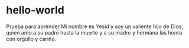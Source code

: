 # hello-world
Prueba para aprender
Mi nombre es Yesid y soy un valiente hijo de Dios, quien amo a su padre hasta la muerte y a su madre y hermana las honra con orgullo y cariño.
